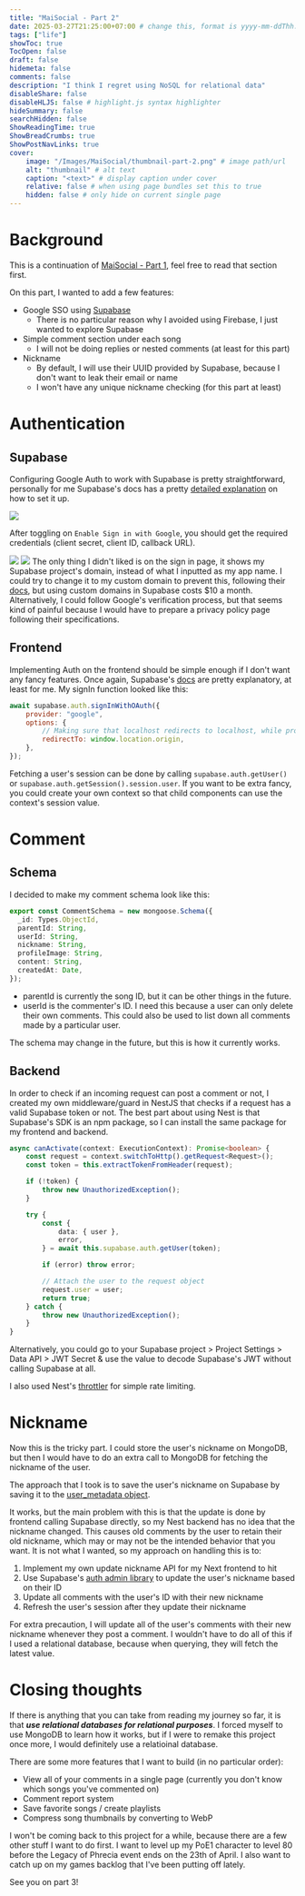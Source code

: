 ```yaml
---
title: "MaiSocial - Part 2"
date: 2025-03-27T21:25:00+07:00 # change this, format is yyyy-mm-ddThh:mm:ssZhh:hh
tags: ["life"]
showToc: true
TocOpen: false
draft: false
hidemeta: false
comments: false
description: "I think I regret using NoSQL for relational data"
disableShare: false
disableHLJS: false # highlight.js syntax highlighter
hideSummary: false
searchHidden: false
ShowReadingTime: true
ShowBreadCrumbs: true
ShowPostNavLinks: true
cover:
    image: "/Images/MaiSocial/thumbnail-part-2.png" # image path/url
    alt: "thumbnail" # alt text
    caption: "<text>" # display caption under cover
    relative: false # when using page bundles set this to true
    hidden: false # only hide on current single page
---
```


# Background
This is a continuation of [MaiSocial - Part 1](/posts/maisocial-part-1), feel free to read that section first.

On this part, I wanted to add a few features:
- Google SSO using [Supabase](https://supabase.com/docs/guides/auth)
    - There is no particular reason why I avoided using Firebase, I just wanted to explore Supabase
- Simple comment section under each song
    - I will not be doing replies or nested comments (at least for this part)
- Nickname
    - By default, I will use their UUID provided by Supabase, because I don't want to leak their email or name
    - I won't have any unique nickname checking (for this part at least)

# Authentication
## Supabase
Configuring Google Auth to work with Supabase is pretty straightforward, personally for me Supabase's docs has a pretty [detailed explanation](https://supabase.com/docs/guides/auth/social-login/auth-google#application-code-configuration) on how to set it up.

![](/Images/MaiSocial/google-sign-in.png#center)

After toggling on `Enable Sign in with Google`, you should get the required credentials (client secret, client ID, callback URL).

![](/Images/MaiSocial/branding.png)
![](https://supabase.com/docs/img/guides/auth-google/auth-google-consent-screen.png)
The only thing I didn't liked is on the sign in page, it shows my Supabase project's domain, instead of what I inputted as my app name. I could try to change it to my custom domain to prevent this, following their [docs](https://supabase.com/docs/guides/auth/social-login/auth-google#google-consent-screen), but using custom domains in Supabase costs $10 a month. Alternatively, I could follow Google's verification process, but that seems kind of painful because I would have to prepare a privacy policy page following their specifications.

## Frontend
Implementing Auth on the frontend should be simple enough if I don't want any fancy features. Once again, Supabase's [docs](https://supabase.com/docs/guides/auth/social-login/auth-google#application-code) are pretty explanatory, at least for me. My signIn function looked like this:

```javascript
await supabase.auth.signInWithOAuth({
    provider: "google",
    options: {
        // Making sure that localhost redirects to localhost, while production redirects to production
        redirectTo: window.location.origin,
    },
});
```

Fetching a user's session can be done by calling `supabase.auth.getUser()` or `supabase.auth.getSession().session.user`. If you want to be extra fancy, you could create your own context so that child components can use the context's session value.

# Comment
## Schema
I decided to make my comment schema look like this:
```typescript
export const CommentSchema = new mongoose.Schema({
  _id: Types.ObjectId,
  parentId: String,
  userId: String,
  nickname: String,
  profileImage: String,
  content: String,
  createdAt: Date,
});
```
- parentId is currently the song ID, but it can be other things in the future.
- userId is the commenter's ID. I need this because a user can only delete their own comments. This could also be used to list down all comments made by a particular user.

The schema may change in the future, but this is how it currently works.

## Backend
In order to check if an incoming request can post a comment or not, I created my own middleware/guard in NestJS that checks if a request has a valid Supabase token or not. The best part about using Nest is that Supabase's SDK is an npm package, so I can install the same package for my frontend and backend.

```typescript
async canActivate(context: ExecutionContext): Promise<boolean> {
    const request = context.switchToHttp().getRequest<Request>();
    const token = this.extractTokenFromHeader(request);

    if (!token) {
        throw new UnauthorizedException();
    }

    try {
        const {
            data: { user },
            error,
        } = await this.supabase.auth.getUser(token);

        if (error) throw error;

        // Attach the user to the request object
        request.user = user;
        return true;
    } catch {
        throw new UnauthorizedException();
    }
}
```

Alternatively, you could go to your Supabase project > Project Settings > Data API > JWT Secret & use the value to decode Supabase's JWT without calling Supabase at all.

I also used Nest's [throttler](https://docs.nestjs.com/security/rate-limiting) for simple rate limiting.

# Nickname
Now this is the tricky part. I could store the user's nickname on MongoDB, but then I would have to do an extra call to MongoDB for fetching the nickname of the user.

The approach that I took is to save the user's nickname on Supabase by saving it to the [user_metadata object](https://supabase.com/docs/reference/javascript/auth-updateuser).

It works, but the main problem with this is that the update is done by frontend calling Supabase directly, so my Nest backend has no idea that the nickname changed. This causes old comments by the user to retain their old nickname, which may or may not be the intended behavior that you want. It is not what I wanted, so my approach on handling this is to:

1. Implement my own update nickname API for my Next frontend to hit
2. Use Supabase's [auth admin library](https://supabase.com/docs/reference/javascript/auth-admin-updateuserbyid) to update the user's nickname based on their ID
3. Update all comments with the user's ID with their new nickname
4. Refresh the user's session after they update their nickname

For extra precaution, I will update all of the user's comments with their new nickname whenever they post a comment. I wouldn't have to do all of this if I used a relational database, because when querying, they will fetch the latest value.

# Closing thoughts
If there is anything that you can take from reading my journey so far, it is that ***use relational databases for relational purposes***. I forced myself to use MongoDB to learn how it works, but if I were to remake this project once more, I would definitely use a relatioinal database.

There are some more features that I want to build (in no particular order):
- View all of your comments in a single page (currently you don't know which songs you've commented on)
- Comment report system
- Save favorite songs / create playlists
- Compress song thumbnails by converting to WebP

I won't be coming back to this project for a while, because there are a few other stuff I want to do first. I want to level up my PoE1 character to level 80 before the Legacy of Phrecia event ends on the 23th of April. I also want to catch up on my games backlog that I've been putting off lately.

See you on part 3!
